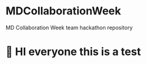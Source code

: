 # MDCollaborationWeek
MD Collaboration Week team hackathon repository

# 👋 HI everyone this is a test 
